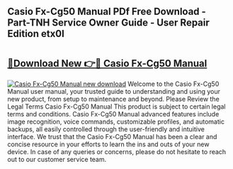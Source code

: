 ## Casio Fx-Cg50 Manual PDf Free Download - Part-TNH Service Owner Guide - User Repair Edition etx0I

# <h2><a href="http://bc45827.oget.top/?id=Casio+Fx-Cg50+Manual">🔗Download New 👉🔴 Casio Fx-Cg50 Manual</a></h2>

[![Casio Fx-Cg50 Manual new download](https://i.imgur.com/5g1atiW.png)](http://bc45827.oget.top/?id=Casio+Fx-Cg50+Manual)
Welcome to the Casio Fx-Cg50 Manual user manual, your trusted guide to understanding and using your new product, from setup to maintenance and beyond. Please Review the Legal Terms Casio Fx-Cg50 Manual This product is subject to certain legal terms and conditions. Casio Fx-Cg50 Manual advanced features include image recognition, voice commands, customizable profiles, and automatic backups, all easily controlled through the user-friendly and intuitive interface. We trust that the Casio Fx-Cg50 Manual has been a clear and concise resource in your efforts to learn the ins and outs of your new device. In case of any queries or concerns, please do not hesitate to reach out to our customer service team.
